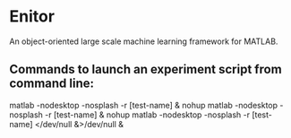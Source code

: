 Enitor
======

An object-oriented large scale machine learning framework for MATLAB.

Commands to launch an experiment script from command line:
----------------------------------------------------------
matlab -nodesktop -nosplash -r [test-name] &
nohup matlab -nodesktop -nosplash -r [test-name] &
nohup matlab -nodesktop -nosplash -r [test-name] </dev/null &>/dev/null &
